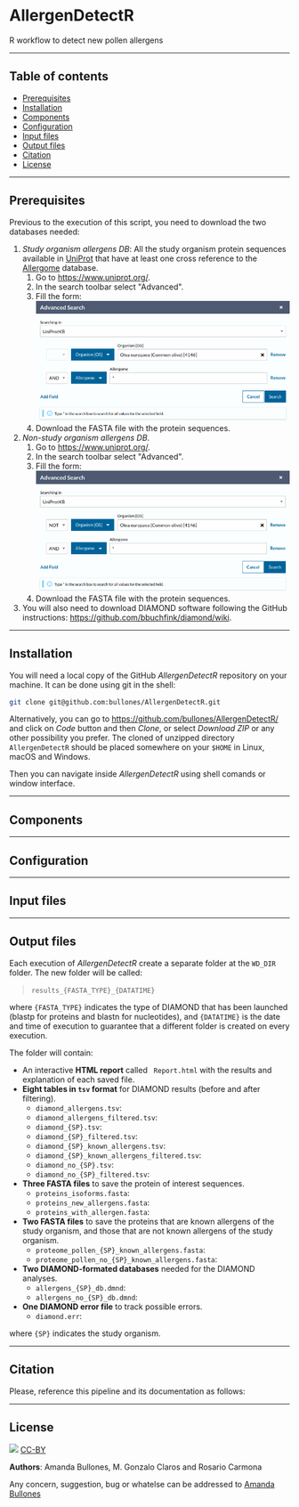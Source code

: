 # AllergenDetectR

R workflow to detect new pollen allergens

***

## Table of contents

* [Prerequisites](#prerequisites)
* [Installation](#installation)
* [Components](#components)
* [Configuration](#configuration)
* [Input files](#input-files)
* [Output files](#output-files)
* [Citation](#citation)
* [License](#license)

***

## Prerequisites

Previous to the execution of this script, you need to download the two databases needed:

1. _Study organism allergens DB_: All the study organism protein sequences available in [UniProt](https://www.uniprot.org/) that have at least one cross reference to the [Allergome](https://www.uniprot.org/) database.
	1. Go to <https://www.uniprot.org/>.
	1. In the search toolbar select "Advanced".
	1. Fill the form:
	![alt text](olive_allergens_DB.png)
	1. Download the FASTA file with the protein sequences.
1. _Non-study organism allergens DB_.
	1. Go to <https://www.uniprot.org/>.
	1. In the search toolbar select "Advanced".
	1. Fill the form:
	![alt text](non_olive_allergens_DB.png)
	1. Download the FASTA file with the protein sequences.
1. You will also need to download DIAMOND software following the GitHub instructions: <https://github.com/bbuchfink/diamond/wiki>.

***

## Installation

You will need a local copy of the GitHub _AllergenDetectR_ repository on your machine. It can be done using git in the shell:

```bash
git clone git@github.com:bullones/AllergenDetectR.git
```

Alternatively, you can go to <https://github.com/bullones/AllergenDetectR/> and click on _Code_ button and then _Clone_, or select _Download ZIP_ or any other possibility you prefer. The cloned of unzipped directory `AllergenDetectR` should be placed somewhere on your `$HOME` in Linux, macOS and Windows.

Then you can navigate inside _AllergenDetectR_ using shell comands or window interface.

***

## Components

***

## Configuration

***

## Input files

***

## Output files

Each execution of _AllergenDetectR_ create a separate folder at the `WD_DIR` folder. The new folder will be called:

> `results_{FASTA_TYPE}_{DATATIME}`

where `{FASTA_TYPE}` indicates the type of DIAMOND that has been launched (blastp for proteins and blastn for nucleotides), and `{DATATIME}` is the date and time of execution to guarantee that a different folder is created on every execution.

The folder will contain:

* An interactive **HTML report** called ` Report.html` with the results and explanation of each saved file.
* **Eight tables in `tsv` format** for DIAMOND results (before and after filtering).
	+ `diamond_allergens.tsv`:
	+ `diamond_allergens_filtered.tsv`:
	+ `diamond_{SP}.tsv`:
	+ `diamond_{SP}_filtered.tsv`:
	+ `diamond_{SP}_known_allergens.tsv`:
	+ `diamond_{SP}_known_allergens_filtered.tsv`:
	+ `diamond_no_{SP}.tsv`:
	+ `diamond_no_{SP}_filtered.tsv`:
* **Three FASTA files** to save the protein of interest sequences.
	+ `proteins_isoforms.fasta`:
	+ `proteins_new_allergens.fasta`:
	+ `proteins_with_allergen.fasta`:
* **Two FASTA files** to save the proteins that are known allergens of the study organism, and those that are not known allergens of the study organism.
	+ `proteome_pollen_{SP}_known_allergens.fasta`:
	+ `proteome_pollen_no_{SP}_known_allergens.fasta`:
* **Two DIAMOND-formated databases** needed for the DIAMOND analyses.
	+ `allergens_{SP}_db.dmnd`:
	+ `allergens_no_{SP}_db.dmnd`:
* **One DIAMOND error file** to track possible errors.
	+ `diamond.err`:

where `{SP}` indicates the study organism.

***

## Citation

Please, reference this pipeline and its documentation as follows:

***

## License

![](https://licensebuttons.net/l/by/3.0/88x31.png)
[CC-BY](https://creativecommons.org/licenses/by/4.0/)

**Authors**: Amanda Bullones, M. Gonzalo Claros and Rosario Carmona

Any concern, suggestion, bug or whatelse can be addressed to [Amanda Bullones](mailto:amandabullones@uma.es)
